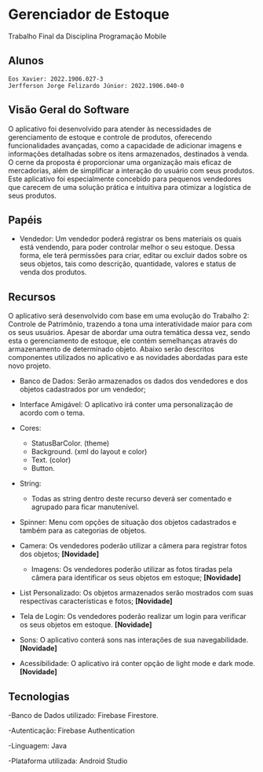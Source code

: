 # Gerenciador de Estoque 
Trabalho Final da Disciplina Programação Mobile

## Alunos  
    Eos Xavier: 2022.1906.027-3
    Jerfferson Jorge Felizardo Júnior: 2022.1906.040-0
    
## Visão Geral do Software

O aplicativo foi desenvolvido para atender às necessidades de gerenciamento de estoque e controle de produtos, oferecendo funcionalidades avançadas, como a capacidade de adicionar imagens e informações detalhadas sobre os itens armazenados, destinados à venda. O cerne da proposta é proporcionar uma organização mais eficaz de mercadorias, além de simplificar a interação do usuário com seus produtos. Este aplicativo foi especialmente concebido para pequenos vendedores que carecem de uma solução prática e intuitiva para otimizar a logística de seus produtos.

## Papéis

- Vendedor: Um vendedor poderá registrar os bens materiais os quais está vendendo, para poder controlar melhor o seu estoque. Dessa forma, ele terá permissões para criar, editar ou excluir dados sobre os seus objetos, tais como descrição, quantidade, valores e status de venda dos produtos. 

## Recursos

O aplicativo será desenvolvido com base em uma evolução do Trabalho 2: Controle de Patrimônio, trazendo a tona uma interatividade maior para com os seus usuários. Apesar de abordar uma outra temática dessa vez, sendo esta o gerenciamento de estoque, ele contém semelhanças através do armazenamento de determinado objeto. Abaixo serão descritos componentes utilizados no aplicativo e as novidades abordadas para este novo projeto.

- Banco de Dados: Serão armazenados os dados dos vendedores e dos objetos cadastrados por um vendedor;

- Interface Amigável: O aplicativo irá conter uma personalização de acordo com o tema.

- Cores:
    - StatusBarColor. (theme)
    - Background. (xml do layout e color)
    - Text. (color)
    - Button.
      
- String:
    - Todas as string dentro deste recurso deverá ser comentado e agrupado para ficar manutenível.
 
- Spinner: Menu com opções de situação dos objetos cadastrados e também para as categorias de objetos.
  
- Camera: Os vendedores poderão utilizar a câmera para registrar fotos dos objetos;  **[Novidade]**
  - Imagens: Os vendedores poderão utilizar as fotos tiradas pela câmera para identificar os seus objetos em estoque; **[Novidade]**
    
- List Personalizado: Os objetos armazenados serão mostrados com suas respectivas características e fotos; **[Novidade]**

- Tela de Login: Os vendedores poderão realizar um login para verificar os seus objetos em estoque. **[Novidade]**

- Sons: O aplicativo conterá sons nas interações de sua navegabilidade. **[Novidade]**

- Acessibilidade: O aplicativo irá conter opção de light mode e dark mode. **[Novidade]** 

## Tecnologias

-Banco de Dados utilizado: Firebase Firestore.

-Autenticação: Firebase Authentication

-Linguagem: Java

-Plataforma utilizada: Android Studio
